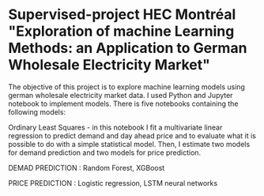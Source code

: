 # Supervised-project HEC Montréal "Exploration of machine Learning Methods: an Application to German Wholesale Electricity Market"

The objective of this project is to explore machine learning models using german wholesale electricity market data. 
I used Python and Jupyter notebook to implement models. There is five notebooks containing the following models:

Ordinary Least Squares - in this notebook I fit a multivariate linear regression to predict demand and day ahead price and to evaluate what it is possible to do with a simple statistical model.
Then, I estimate two models for demand prediction and two models for price prediction.

DEMAD PREDICTION :
Random Forest,
XGBoost  

PRICE PREDICTION :
Logistic regression, 
LSTM neural networks 
